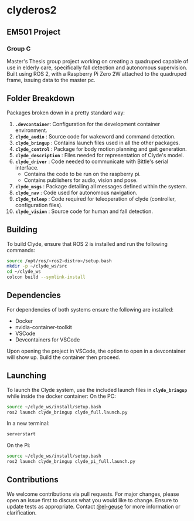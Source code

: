 # clyderos2
## EM501 Project
### Group C

Master's Thesis group project working on creating a quadruped capable of use in elderly care, specifically fall detection and autonomous supervision. Built using ROS 2, with a Raspberry Pi Zero 2W attached to the quadruped frame, issuing data to the master pc.

## Folder Breakdown
Packages broken down in a pretty standard way:
1. **`.devcontainer`**: Configuration for the development container environment.
2. **`clyde_audio`** : Source code for wakeword and command detection.
3. **`clyde_bringup`** : Contains launch files used in all the other packages.
4. **`clyde_control`** : Package for body motion planning and gait generation.
5. **`clyde_description`** : Files needed for representation of Clyde's model.
6. **`clyde_driver`** : Code needed to communicate with Bittle's serial interface.
     - Contains the code to be run on the raspberry pi.
     - Contains publishers for audio, vision and pose.
7. **`clyde_msgs`** : Package detailing all messages defined within the system.
8. **`clyde_nav`** : Code used for autonomous navigation.
9. **`clyde_teleop`** : Code required for teleoperation of clyde (controller, configuration files).
10. **`clyde_vision`** : Source code for human and fall detection.

## Building
To build Clyde, ensure that ROS 2 is installed and run the following commands:
```bash
source /opt/ros/<ros2-distro>/setup.bash
mkdir -p ~/clyde_ws/src
cd ~/clyde_ws
colcon build --symlink-install
```
## Dependencies
For dependencies of both systems ensure the following are installed:
- Docker
- nvidia-container-toolkit
- VSCode
- Devcontainers for VSCode

Upon opening the project in VSCode, the option to open in a devcontainer will show up. Build the container then proceed.

## Launching
To launch the Clyde system, use the included launch files in **`clyde_bringup`** while inside the docker container:
On the PC:
```bash
source ~/clyde_ws/install/setup.bash
ros2 launch clyde_bringup clyde_full.launch.py
```
In a new terminal:
```bash
serverstart
```
On the Pi:
```bash
source ~/clyde_ws/install/setup.bash
ros2 launch clyde_bringup clyde_pi_full.launch.py
```

## Contributions
We welcome contributions via pull requests. For major changes, please open an issue first to discuss what you would like to change. Ensure to update tests as appropriate.
Contact [@el-geuse](https://github.com/el-geuse) for more information or clarification.
